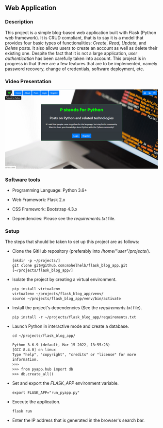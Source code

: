 ## Web Application

### Description

This project is a simple blog-based web application built with Flask (Python web framework). It is CRUD compliant, that is to say it is a model that provides four basic types of functionalities: *Create*, *Read*, *Update*, and *Delete* posts. It also allows users to create an account as well as delete their existing one. Despite the fact that it is not a large application, *user authentication* has been carefully taken into account. This project is in progress in that there are a few features that are to be implemented, namely password recovery, change of credentials, software deployment, etc.

### Video Presentation

<img src="pyapp/static/images/presentation.gif" alt="Video Presentation" title="Flask-based Blog">


### Software tools

- Programming Language: Python 3.6+

- Web Framework: Flask 2.x

- CSS Framework: Bootstrap 4.3.x

- Dependencies: Please see the *requirements.txt* file.


### Setup

The steps that should be taken to set up this project are as follows:

- Clone the GitHub repository (preferably into */home/"user"/projects/*).
	~~~
	[mkdir -p ~/projects/]
	git clone git@github.com:mohelhelb/flask_blog_app.git [~/projects/flask_blog_app/]
	~~~
- Isolate the project by creating a virtual environment. 
	~~~ 
	pip install virtualenv 
	virtualenv ~/projects/flask_blog_app/venv/ 
	source ~/projects/flask_blog_app/venv/bin/activate 
	~~~ 
- Install the project's dependencies (See the *requirements.txt* file). 
	~~~ 
	pip install -r ~/projects/flask_blog_app/requirements.txt 
	~~~ 
- Launch Python in interactive mode and create a database.
	~~~
	cd ~/projects/flask_blog_app/
	~~~
	~~~
	Python 3.6.9 (default, Mar 15 2022, 13:55:28) 
	[GCC 8.4.0] on linux
	Type "help", "copyright", "credits" or "license" for more information.
	>>> 
	>>> from pyapp.hub import db
	>>> db.create_all()
	~~~
- Set and export the *FLASK_APP* environment variable.
	~~~
	export FLASK_APP="run_pyapp.py"
	~~~
- Execute the application.
	~~~
	flask run
	~~~
- Enter the IP address that is generated in the browser's search bar.
